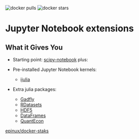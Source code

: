 ![docker pulls](https://img.shields.io/docker/pulls/epinux/julia-notebook.svg) ![docker stars](https://img.shields.io/docker/stars/epinux/julia-notebook.svg)

# Jupyter Notebook extensions

## What it Gives You

* Starting point: [scipy-notebook](../scipy-notebook/README.md) plus:

* Pre-installed Jupyter Notebook kernels:

    * [ijulia]()

* Extra julia packages:

    * [Gadfly]()
    * [RDatasets]()
    * [HDF5]()
    * [DataFrames]()
    * [QuantEcon]()
    
    
[epinux/docker-staks](../README.md)